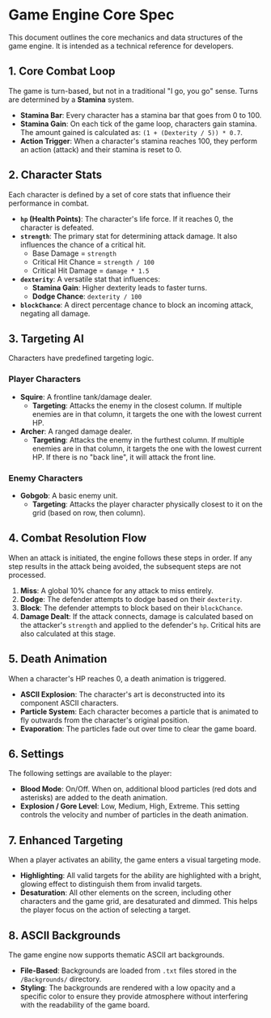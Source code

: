 # Game Engine Core Spec

This document outlines the core mechanics and data structures of the game engine. It is intended as a technical reference for developers.

## 1. Core Combat Loop

The game is turn-based, but not in a traditional "I go, you go" sense. Turns are determined by a **Stamina** system.

- **Stamina Bar**: Every character has a stamina bar that goes from 0 to 100.
- **Stamina Gain**: On each tick of the game loop, characters gain stamina. The amount gained is calculated as: `(1 + (Dexterity / 5)) * 0.7`.
- **Action Trigger**: When a character's stamina reaches 100, they perform an action (attack) and their stamina is reset to 0.

## 2. Character Stats

Each character is defined by a set of core stats that influence their performance in combat.

- **`hp` (Health Points)**: The character's life force. If it reaches 0, the character is defeated.
- **`strength`**: The primary stat for determining attack damage. It also influences the chance of a critical hit.
    - Base Damage = `strength`
    - Critical Hit Chance = `strength / 100`
    - Critical Hit Damage = `damage * 1.5`
- **`dexterity`**: A versatile stat that influences:
    - **Stamina Gain**: Higher dexterity leads to faster turns.
    - **Dodge Chance**: `dexterity / 100`
- **`blockChance`**: A direct percentage chance to block an incoming attack, negating all damage.

## 3. Targeting AI

Characters have predefined targeting logic.

### Player Characters
- **Squire**: A frontline tank/damage dealer.
    - **Targeting**: Attacks the enemy in the closest column. If multiple enemies are in that column, it targets the one with the lowest current HP.
- **Archer**: A ranged damage dealer.
    - **Targeting**: Attacks the enemy in the furthest column. If multiple enemies are in that column, it targets the one with the lowest current HP. If there is no "back line", it will attack the front line.

### Enemy Characters
- **Gobgob**: A basic enemy unit.
    - **Targeting**: Attacks the player character physically closest to it on the grid (based on row, then column).

## 4. Combat Resolution Flow

When an attack is initiated, the engine follows these steps in order. If any step results in the attack being avoided, the subsequent steps are not processed.

1.  **Miss**: A global 10% chance for any attack to miss entirely.
2.  **Dodge**: The defender attempts to dodge based on their `dexterity`.
3.  **Block**: The defender attempts to block based on their `blockChance`.
4.  **Damage Dealt**: If the attack connects, damage is calculated based on the attacker's `strength` and applied to the defender's `hp`. Critical hits are also calculated at this stage.

## 5. Death Animation

When a character's HP reaches 0, a death animation is triggered.

-   **ASCII Explosion**: The character's art is deconstructed into its component ASCII characters.
-   **Particle System**: Each character becomes a particle that is animated to fly outwards from the character's original position.
-   **Evaporation**: The particles fade out over time to clear the game board.

## 6. Settings

The following settings are available to the player:

-   **Blood Mode**: On/Off. When on, additional blood particles (red dots and asterisks) are added to the death animation.
-   **Explosion / Gore Level**: Low, Medium, High, Extreme. This setting controls the velocity and number of particles in the death animation.

## 7. Enhanced Targeting

When a player activates an ability, the game enters a visual targeting mode.

-   **Highlighting**: All valid targets for the ability are highlighted with a bright, glowing effect to distinguish them from invalid targets.
-   **Desaturation**: All other elements on the screen, including other characters and the game grid, are desaturated and dimmed. This helps the player focus on the action of selecting a target.

## 8. ASCII Backgrounds

The game engine now supports thematic ASCII art backgrounds.

-   **File-Based**: Backgrounds are loaded from `.txt` files stored in the `/Backgrounds/` directory.
-   **Styling**: The backgrounds are rendered with a low opacity and a specific color to ensure they provide atmosphere without interfering with the readability of the game board.
